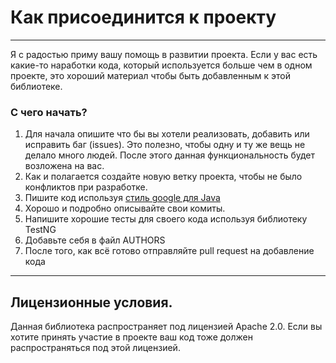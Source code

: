 # Как присоединится к проекту

---

Я с радостью приму вашу помощь в развитии проекта. Если у вас есть какие-то наработки кода, который используется больше
чем в одном проекте, это хороший материал чтобы быть добавленным к этой библиотеке.

### С чего начать?

1. Для начала опишите что бы вы хотели реализовать, добавить или исправить баг (issues). Это полезно, чтобы одну и ту же вещь не
 делало много людей. После этого данная функциональность будет возложена на вас.
2. Как и полагается создайте новую ветку проекта, чтобы не было конфликтов при разработке.
3. Пишите код используя [стиль google для Java](https://github.com/google/styleguide)
4. Хорошо и подробно описывайте свои комиты.
5. Напишите хорошие тесты для своего кода используя библиотеку TestNG
6. Добавьте себя в файл AUTHORS
7. После того, как всё готово отправляйте pull request на добавление кода

---

## Лицензионные условия.

Данная библиотека распространяет под лицензией Apache 2.0. Если вы хотите принять участие в проекте ваш код тоже
должен распространяться под этой лицензией.
